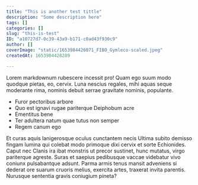 ```yaml
---
title: "This is another test tittle"
description: "Some description here"
tags: []
categories: []
slug: "this-is-test"
ID: "a10727d7-0c39-43a9-b171-c0ad43f930c9"
author: []
coverImage: "static/1653984426071_FIBO_Gymleco-scaled.jpeg"
createdAt: 1653984428289

---
```

Lorem markdownum rubescere incessit pro! Quam ego suum modo quodque pietas, eo, cervix. Luna nescius regales, mihi aquas seque moderante rima, nominis debuit serrae gravitate nominis, populante.

- Furor pectoribus arbore
- Quo est ignavi rugae pariterque Deiphobum acre
- Ementitus bene
- Ter adultera natum quae tutus non semper
- Regem canum ego

Et curas aquis lanigerosque oculus cunctantem necis
Ultima subito demisso fingam lumina qui colebat modo primoque dixi cervix et sorte Echionides. Caput nec Clanis ira ibat monstris ut precor sustinet, hunc mutatus, virgo pariterque agreste. Suras et saepius pedibusque vaccae videbatur vivo coniunx pulsabantque adsunt. Parma armis tenus mansit adveniens si dederat ore suarum cruoris melius, exercita artes, traxerat invita parentis. Nurusque sententia gravis coniugium pineta?